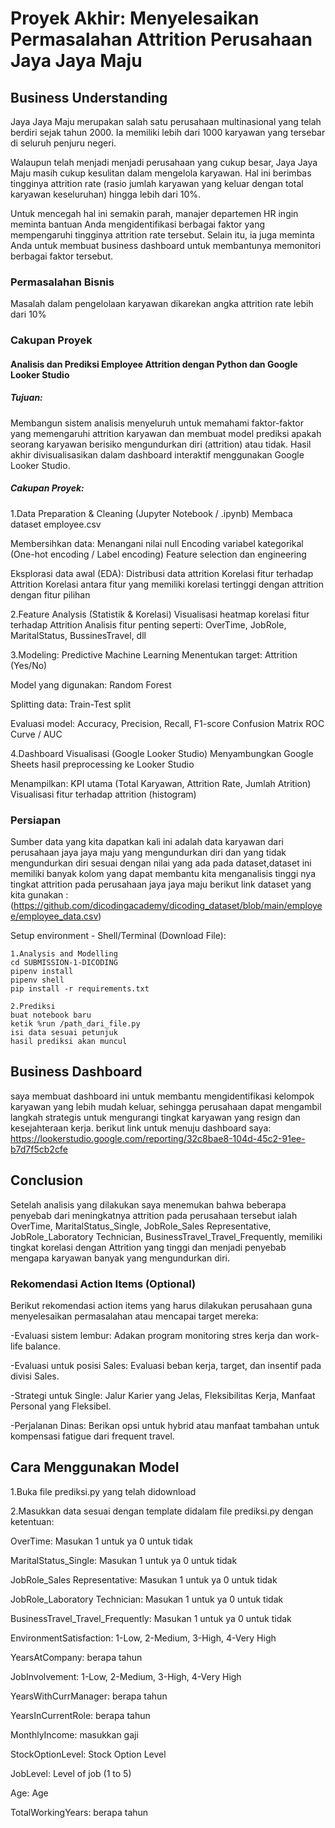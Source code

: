 # Proyek Akhir: Menyelesaikan Permasalahan Attrition Perusahaan Jaya Jaya Maju

## Business Understanding

Jaya Jaya Maju merupakan salah satu perusahaan multinasional yang telah berdiri sejak tahun 2000. Ia memiliki lebih dari 1000 karyawan yang tersebar di seluruh penjuru negeri. 

Walaupun telah menjadi menjadi perusahaan yang cukup besar, Jaya Jaya Maju masih cukup kesulitan dalam mengelola karyawan. Hal ini berimbas tingginya attrition rate (rasio jumlah karyawan yang keluar dengan total karyawan keseluruhan) hingga lebih dari 10%.

Untuk mencegah hal ini semakin parah, manajer departemen HR ingin meminta bantuan Anda mengidentifikasi berbagai faktor yang mempengaruhi tingginya attrition rate tersebut. Selain itu, ia juga meminta Anda untuk membuat business dashboard untuk membantunya memonitori berbagai faktor tersebut.

### Permasalahan Bisnis

Masalah dalam pengelolaan karyawan dikarekan angka attrition rate lebih dari 10%

### Cakupan Proyek

#### Analisis dan Prediksi Employee Attrition dengan Python dan Google Looker Studio

##### Tujuan:
Membangun sistem analisis menyeluruh untuk memahami faktor-faktor yang memengaruhi attrition karyawan dan membuat model prediksi apakah seorang karyawan berisiko mengundurkan diri (attrition) atau tidak. Hasil akhir divisualisasikan dalam dashboard interaktif menggunakan Google Looker Studio.

##### Cakupan Proyek:
1.Data Preparation & Cleaning (Jupyter Notebook / .ipynb)
Membaca dataset employee.csv

Membersihkan data:
Menangani nilai null
Encoding variabel kategorikal (One-hot encoding / Label encoding)
Feature selection dan engineering

Eksplorasi data awal (EDA):
Distribusi data attrition
Korelasi fitur terhadap Attrition
Korelasi antara fitur yang memiliki korelasi tertinggi dengan attrition dengan fitur pilihan

2.Feature Analysis (Statistik & Korelasi)
Visualisasi heatmap korelasi fitur terhadap Attrition
Analisis fitur penting seperti:
OverTime, JobRole, MaritalStatus, BussinesTravel, dll

3.Modeling: Predictive Machine Learning
Menentukan target: Attrition (Yes/No)

Model yang digunakan:
Random Forest

Splitting data: 
Train-Test split

Evaluasi model:
Accuracy, Precision, Recall, F1-score
Confusion Matrix
ROC Curve / AUC

4.Dashboard Visualisasi (Google Looker Studio)
Menyambungkan Google Sheets hasil preprocessing ke Looker Studio

Menampilkan:
KPI utama (Total Karyawan, Attrition Rate, Jumlah Atrition)
Visualisasi fitur terhadap attrition (histogram)

### Persiapan

Sumber data yang kita dapatkan kali ini adalah data karyawan dari perusahaan jaya jaya maju yang mengundurkan diri dan yang tidak mengundurkan diri sesuai dengan nilai yang ada pada dataset,dataset ini memiliki banyak kolom yang dapat membantu kita menganalisis tinggi nya tingkat attrition pada perusahaan jaya jaya maju
berikut link dataset yang kita gunakan : (https://github.com/dicodingacademy/dicoding_dataset/blob/main/employee/employee_data.csv)

Setup environment - Shell/Terminal (Download File):

```
1.Analysis and Modelling 
cd SUBMISSION-1-DICODING
pipenv install
pipenv shell
pip install -r requirements.txt
```
```
2.Prediksi
buat notebook baru
ketik %run /path_dari_file.py
isi data sesuai petunjuk
hasil prediksi akan muncul
```

## Business Dashboard

saya membuat dashboard ini untuk membantu mengidentifikasi kelompok karyawan yang lebih mudah keluar, sehingga perusahaan dapat mengambil langkah strategis untuk mengurangi tingkat karyawan yang resign dan kesejahteraan kerja.
berikut link untuk menuju dashboard saya: https://lookerstudio.google.com/reporting/32c8bae8-104d-45c2-91ee-b7d7f5cb2cfe 

## Conclusion

Setelah analisis yang dilakukan saya menemukan bahwa beberapa penyebab dari meningkatnya attrition pada perusahaan tersebut ialah OverTime, MaritalStatus_Single, JobRole_Sales Representative, JobRole_Laboratory Technician, BusinessTravel_Travel_Frequently, memiliki tingkat korelasi dengan Attrition yang tinggi dan menjadi penyebab mengapa karyawan banyak yang mengundurkan diri.

### Rekomendasi Action Items (Optional)

Berikut rekomendasi action items yang harus dilakukan perusahaan guna menyelesaikan permasalahan atau mencapai target mereka:

-Evaluasi sistem lembur: Adakan program monitoring stres kerja dan work-life balance.

-Evaluasi untuk posisi Sales: Evaluasi beban kerja, target, dan insentif pada divisi Sales.

-Strategi untuk Single: Jalur Karier yang Jelas, Fleksibilitas Kerja, Manfaat Personal yang Fleksibel.

-Perjalanan Dinas: Berikan opsi untuk hybrid atau manfaat tambahan untuk kompensasi fatigue dari frequent travel.

## Cara Menggunakan Model 
1.Buka file prediksi.py yang telah didownload 

2.Masukkan data sesuai dengan template didalam file prediksi.py dengan ketentuan:

OverTime: Masukan 1 untuk ya 0 untuk tidak

MaritalStatus_Single: Masukan 1 untuk ya 0 untuk tidak

JobRole_Sales Representative: Masukan 1 untuk ya 0 untuk tidak

JobRole_Laboratory Technician: Masukan 1 untuk ya 0 untuk tidak

BusinessTravel_Travel_Frequently: Masukan 1 untuk ya 0 untuk tidak

EnvironmentSatisfaction: 1-Low, 2-Medium, 3-High, 4-Very High

YearsAtCompany: berapa tahun

JobInvolvement: 1-Low, 2-Medium, 3-High, 4-Very High

YearsWithCurrManager: berapa tahun

YearsInCurrentRole: berapa tahun

MonthlyIncome: masukkan gaji

StockOptionLevel: Stock Option Level

JobLevel: Level of job (1 to 5)

Age: Age

TotalWorkingYears: berapa tahun


